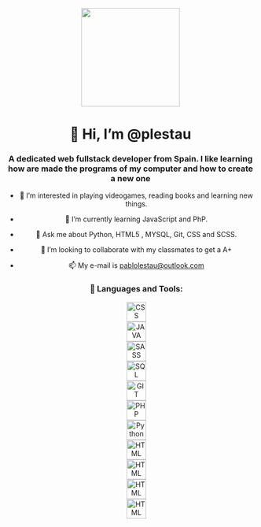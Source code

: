 <head>
  <script src="https://kit.fontawesome.com/1da4682d2d.js" crossorigin="anonymous"></script>
</head>
<div id="header" align="center">
  <img src="https://media.giphy.com/media/XreQmk7ETCak0/giphy.gif" width="200" />
  <h1 align="center">👋 Hi, I’m @plestau</h1>
  <h3 align="center"> A dedicated web fullstack developer from Spain. I like learning how are made the programs of my computer and how to create a new one</h3>

- 👀 I’m interested in playing videogames, reading books and learning new things.
- 🌱 I’m currently learning JavaScript and PhP.
- 💬 Ask me about Python, HTML5 , MYSQL, Git, CSS and SCSS.
- 💞️ I’m looking to collaborate with my classmates to get a A+
- 📫 My e-mail is pablolestau@outlook.com
   
   <h3>🔨 Languages and Tools:</h3>
   <div>
     <i class="fa-brands fa-html5"></i>
      <img src="https://github.com/devicons/blob/master/icons/css3/css3-plain-wordmark.svg" title="CSS3" alt="CSS" width="40" height="40"/></br>
      <img src="https://hithub.com/devicons/blob/master/icons/html5/html5-original.svg" title="JAVA" alt="JAVA" width="40" height="40"/></br>
      <img src="https://hithub.com/devicons/blob/master/icons/html5/html5-original.svg" title="SASS" alt="SASS" width="40" height="40"/></br>
      <img src="https://hithub.com/devicons/blob/master/icons/html5/html5-original.svg" title="MYSQL" alt="SQL" width="40" height="40"/></br>
      <img src="https://hithub.com/devicons/blob/master/icons/html5/html5-original.svg" title="GIT" alt="GIT" width="40" height="40"/></br>
      <img src="https://hithub.com/devicons/blob/master/icons/html5/html5-original.svg" title="PHP" alt="PHP" width="40" height="40"/></br>
      <img src="https://hithub.com/devicons/blob/master/icons/html5/html5-original.svg" title="Python" alt="Python" width="40" height="40"/></br>
      <img src="https://hithub.com/devicons/blob/master/icons/html5/html5-original.svg" title="HTML5" alt="HTML" width="40" height="40"/></br>
      <img src="https://hithub.com/devicons/blob/master/icons/html5/html5-original.svg" title="HTML5" alt="HTML" width="40" height="40"/></br>
      <img src="https://hithub.com/devicons/blob/master/icons/html5/html5-original.svg" title="HTML5" alt="HTML" width="40" height="40"/></br>
      <img src="https://hithub.com/devicons/blob/master/icons/html5/html5-original.svg" title="HTML5" alt="HTML" width="40" height="40"/></br>
   </div>
      

<!---
plestau/plestau is a ✨ special ✨ repository because its `README.md` (this file) appears on your GitHub profile.
You can click the Preview link to take a look at your changes.
--->
